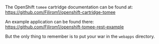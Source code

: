 The OpenShift `tomee` cartridge documentation can be found at:
https://github.com/Filirom1/openshift-cartridge-tomee

An example application can be found there:
https://github.com/Filirom1/openshift-tomee-rest-example

But the only thing to remember is to put your war in the `webapps` directory.
